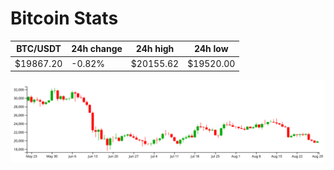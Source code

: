 # Bitcoin Stats

BTC/USDT|24h change|24h high|24h low|
|---|---|---|---|
|$19867.20|-0.82%|$20155.62|$19520.00|

<img src="./chart.svg">
